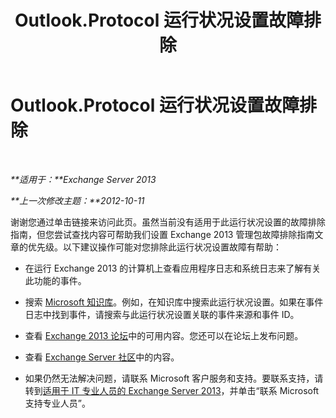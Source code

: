 ﻿---
title: Outlook.Protocol 运行状况设置故障排除
TOCTitle: Outlook.Protocol 运行状况设置故障排除
ms:assetid: 8a040c7e-ba9c-4163-b02b-ad59263fa151
ms:mtpsurl: https://technet.microsoft.com/zh-cn/library/ms.exch.scom.outlook.protocol(v=EXCHG.150)
ms:contentKeyID: 54652341
ms.date: 10/08/2015
mtps_version: v=EXCHG.150
ms.translationtype: HT
---

# Outlook.Protocol 运行状况设置故障排除

 

_**适用于：**Exchange Server 2013_

_**上一次修改主题：**2012-10-11_

谢谢您通过单击链接来访问此页。虽然当前没有适用于此运行状况设置的故障排除指南，但您尝试查找内容可帮助我们设置 Exchange 2013 管理包故障排除指南文章的优先级。以下建议操作可能对您排除此运行状况设置故障有帮助：

  - 在运行 Exchange 2013 的计算机上查看应用程序日志和系统日志来了解有关此功能的事件。

  - 搜索 [Microsoft 知识库](http://go.microsoft.com/fwlink/p/?linkid=18175)。例如，在知识库中搜索此运行状况设置。如果在事件日志中找到事件，请搜索与此运行状况设置关联的事件来源和事件 ID。

  - 查看 [Exchange 2013 论坛](http://go.microsoft.com/fwlink/p/?linkid=257903)中的可用内容。您还可以在论坛上发布问题。

  - 查看 [Exchange Server 社区](http://go.microsoft.com/fwlink/p/?linkid=14927)中的内容。

  - 如果仍然无法解决问题，请联系 Microsoft 客户服务和支持。要联系支持，请转到[适用于 IT 专业人员的 Exchange Server 2013](http://go.microsoft.com/fwlink/p/?linkid=402506)，并单击“联系 Microsoft 支持专业人员”。

